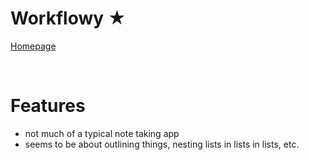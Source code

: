 Workflowy ★
===========

[Homepage](https://workflowy.com)

<br>



# Features
- not much of a typical note taking app
- seems to be about outlining things, nesting lists in lists in lists, etc.
